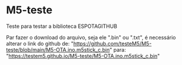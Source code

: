 # M5-teste
Teste para testar a biblioteca ESPOTAGITHUB

Par fazer o download do arquivo, seja ele ".bin" ou ".txt", é necessário alterar o link do github de:
"https://github.com/testeM5/M5-teste/blob/main/M5-OTA.ino.m5stick_c.bin"
para:
"https://testem5.github.io/M5-teste/M5-OTA.ino.m5stick_c.bin"
